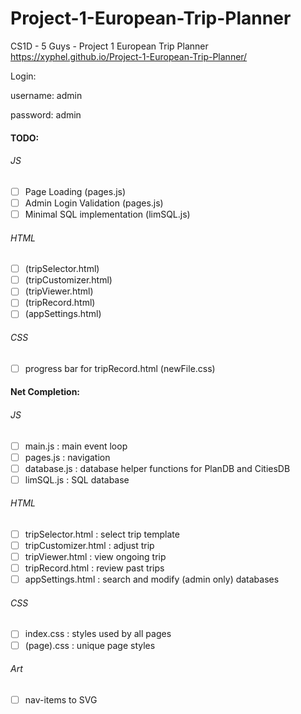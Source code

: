 # Project-1-European-Trip-Planner
CS1D - 5 Guys - Project 1 European Trip Planner
https://xyphel.github.io/Project-1-European-Trip-Planner/

Login:

username: admin

password: admin

#### TODO:
###### JS
- [ ] Page Loading (pages.js)
- [ ] Admin Login Validation (pages.js)
- [ ] Minimal SQL implementation (limSQL.js)
###### HTML
- [ ] (tripSelector.html)
- [ ] (tripCustomizer.html)
- [ ] (tripViewer.html)
- [ ] (tripRecord.html)
- [ ] (appSettings.html)
###### CSS
- [ ] progress bar for tripRecord.html (newFile.css)

#### Net Completion:
###### JS
- [ ] main.js : main event loop
- [ ] pages.js : navigation
- [ ] database.js : database helper functions for PlanDB and CitiesDB
- [ ] limSQL.js : SQL database
###### HTML
- [ ] tripSelector.html : select trip template
- [ ] tripCustomizer.html : adjust trip
- [ ] tripViewer.html : view ongoing trip
- [ ] tripRecord.html : review past trips
- [ ] appSettings.html : search and modify (admin only) databases
###### CSS
- [ ] index.css : styles used by all pages
- [ ] (page).css : unique page styles
###### Art
- [ ] nav-items to SVG
